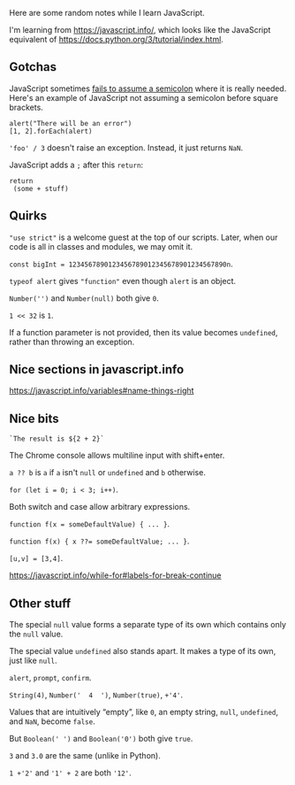Here are some random notes while I learn JavaScript.

I'm learning from https://javascript.info/, which looks like the JavaScript equivalent of https://docs.python.org/3/tutorial/index.html.

## Gotchas

JavaScript sometimes [fails to assume a semicolon](https://javascript.info/structure#semicolon) where it is really needed.  Here's an example of JavaScript not assuming a semicolon before square brackets.
```
alert("There will be an error")
[1, 2].forEach(alert)
```

`'foo' / 3` doesn't raise an exception.  Instead, it just returns `NaN`.

JavaScript adds a `;` after this `return`:
```
return
 (some + stuff)
```

## Quirks

`"use strict"` is a welcome guest at the top of our scripts. Later, when our code is all in classes and modules, we may omit it.

`const bigInt = 1234567890123456789012345678901234567890n`.

`typeof alert` gives `"function"` even though `alert` is an object.

`Number('')` and `Number(null)` both give `0`.

`1 << 32` is `1`.

If a function parameter is not provided, then its value becomes `undefined`, rather than throwing an exception.

## Nice sections in javascript.info

https://javascript.info/variables#name-things-right

## Nice bits

`` `The result is ${2 + 2}` ``

The Chrome console allows multiline input with shift+enter.

`a ?? b` is `a` if `a` isn't `null` or `undefined` and `b` otherwise.

`for (let i = 0; i < 3; i++)`.

Both switch and case allow arbitrary expressions.

`function f(x = someDefaultValue) { ... }`.

`function f(x) { x ??= someDefaultValue; ... }`.

`[u,v] = [3,4]`.

https://javascript.info/while-for#labels-for-break-continue

## Other stuff

The special `null` value forms a separate type of its own which contains only the `null` value.

The special value `undefined` also stands apart. It makes a type of its own, just like `null`.

`alert`, `prompt`, `confirm`.

`String(4)`, `Number('  4  ')`, `Number(true)`, `+'4'`.

Values that are intuitively “empty”, like `0`, an empty string, `null`, `undefined`, and `NaN`, become `false`.

But `Boolean(' ')` and `Boolean('0')` both give `true`.

`3` and `3.0` are the same (unlike in Python).

`1 +'2'` and `'1' + 2` are both `'12'`.
